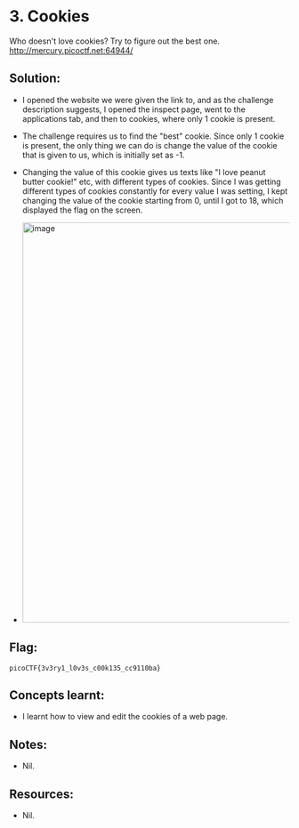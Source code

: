 # 3. Cookies

Who doesn't love cookies? Try to figure out the best one. http://mercury.picoctf.net:64944/

## Solution:

- I opened the website we were given the link to, and as the challenge description suggests, I opened the inspect page, went to the applications tab, and then to cookies, where only 1 cookie is present.

- The challenge requires us to find the "best" cookie. Since only 1 cookie is present, the only thing we can do is change the value of the cookie that is given to us, which is initially set as -1.

- Changing the value of this cookie gives us texts like "I love peanut butter cookie!" etc, with different types of cookies. Since I was getting different types of cookies constantly for every value I was setting, I kept changing the value of the cookie starting from 0, until I got to 18, which displayed the flag on the screen.
  
- <img width="1916" height="720" alt="image" src="https://github.com/user-attachments/assets/3cbf47b9-e64c-48ef-9517-5431687f9bb7" />

## Flag:

```
picoCTF{3v3ry1_l0v3s_c00k135_cc9110ba}
```

## Concepts learnt:

- I learnt how to view and edit the cookies of a web page.

## Notes:

- Nil.

## Resources:

- Nil. 
